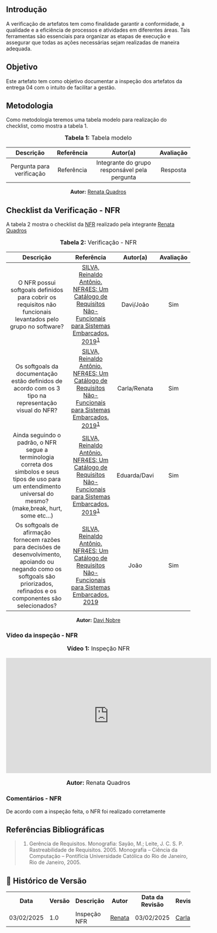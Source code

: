 ## Introdução
A verificação de artefatos tem como finalidade garantir a conformidade, a qualidade e a eficiência de processos e atividades em diferentes áreas. Tais ferramentas são essenciais para organizar as etapas de execução e assegurar que todas as ações necessárias sejam realizadas de maneira adequada. 

## Objetivo
Este artefato tem como objetivo documentar a inspeção dos artefatos da entrega 04 com o intuito de facilitar a gestão. 

## Metodologia
Como metodologia teremos uma tabela modelo para realização do checklist, como mostra a tabela 1. 

<center>
<font size="3"><b>Tabela 1:</b> Tabela modelo </font>

| Descrição | Referência | Autor(a) | Avaliação |
|:---------:|:---------:|:-----------:|:-------:|
| Pergunta para verificação | Referência | Integrante do grupo responsável pela pergunta | Resposta |

<p align="center"><b>Autor:</b> <a href="https://github.com/Renatinha28">Renata Quadros</a></p> 
</center>

## Checklist da Verificação - NFR
A tabela 2 mostra o checklist da [NFR](../../../Modelagem/Agil/NFRs.md) realizado pela integrante [Renata Quadros](https://github.com/Renatinha28)

<center>
<font size="3"><b>Tabela 2:</b> Verificação - NFR</font>

| Descrição | Referência | Autor(a) | Avaliação |
|:---------:|:---------:|:-----------:|:-------:|
| O NFR possui softgoals definidos para cobrir os requisitos não funcionais levantados pelo grupo no software?| [SILVA, Reinaldo Antônio. NFR4ES: Um Catálogo de Requisitos Não-Funcionais para Sistemas Embarcados. 2019](../../assets/images/s4.png)<sup>[1](#ref1) | Davi/João| Sim |
| Os softgoals da documentação estão definidos de acordo com os 3 tipo na representação visual do NFR? | [SILVA, Reinaldo Antônio. NFR4ES: Um Catálogo de Requisitos Não-Funcionais para Sistemas Embarcados. 2019](../../assets/images/s5.png)<sup>[1](#ref1)  | Carla/Renata| Sim |
| Ainda seguindo o padrão, o NFR segue a terminologia correta dos simbolos e seus tipos de uso para um entendimento universal do mesmo? (make,break, hurt, some etc…) |  [SILVA, Reinaldo Antônio. NFR4ES: Um Catálogo de Requisitos Não-Funcionais para Sistemas Embarcados. 2019](../../assets/images/s6.png)<sup>[1](#ref1)  | Eduarda/Davi| Sim | 
| Os softgoals de afirmação fornecem razões para decisões de desenvolvimento, apoiando ou negando como os softgoals são priorizados, refinados e os componentes são selecionados?   | [SILVA, Reinaldo Antônio. NFR4ES: Um Catálogo de Requisitos Não-Funcionais para Sistemas Embarcados. 2019](../../assets/images/s7.png)  | João| Sim |


<p align="center"><b>Autor:</b> <a href="https://github.com/Renatinha28">Davi Nobre</a></p> 
</center>


### Vídeo da inspeção - NFR
<div align="center">
    <p style="font-size: 16px; text-align: center;"><b>Vídeo 1:</b> Inspeção NFR</p>
    <iframe width="560" height="315" src="https://www.youtube.com/embed/_-ZBMoTOfsY" frameborder="0" allow="accelerometer; autoplay; clipboard-write; encrypted-media; gyroscope; picture-in-picture" allowfullscreen></iframe>
    <p style="font-size: 16px; text-align: center;"><b>Autor:</b> Renata Quadros</p>
</div>


### Comentários - NFR
De acordo com a inspeção feita, o NFR foi realizado corretamente

## Referências Bibliográficas
> 1. <a id="ref1"></a> Gerência de Requisitos. Monografia: Sayão, M.; Leite, J. C. S. P. Rastreabilidade de Requisitos. 2005. Monografia – Ciência da Computação – Pontifícia Universidade Católica do Rio de Janeiro, Rio de Janeiro, 2005.

## :round_pushpin: Histórico de Versão 

<div align="center">
    <table>
        <tr>
            <th>Data</th>
            <th>Versão</th>
            <th>Descrição</th>
            <th>Autor</th>
            <th>Data da Revisão</th>
            <th>Revisor</th>
        </tr>
        <tr>
            <td>03/02/2025</td>
            <td>1.0</td>
            <td>Inspeção NFR</td>
            <td><a href="https://github.com/Renatinha28">Renata</a></td>
            <td>03/02/2025</td>
            <td><a href="https://github.com/ccarlaa">Carla</a></td>
        </tr>
    </table>
</div>